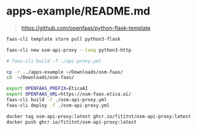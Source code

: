 # apps-example/README.md

> https://github.com/openfaas/python-flask-template


```bash
faas-cli template store pull python3-flask

faas-cli new osm-api-proxy --lang python3-http

# faas-cli build -f ./api-proxy.yml

cp -r ../apps-example ~/Downloads/osm-faas/
cd  ~/Downloads/osm-faas/

export OPENFAAS_PREFIX=EticaAI
export OPENFAAS_URL=https://osm-faas.etica.ai/
faas-cli build -f ./osm-api-proxy.yml
faas-cli deploy -f ./osm-api-proxy.yml

docker tag osm-api-proxy:latest ghcr.io/fititnt/osm-api-proxy:latest
docker push ghcr.io/fititnt/osm-api-proxy:latest

```

<!--
> See more repos https://github.com/search?o=desc&q=openfaas+image&s=updated&type=Repositories
... https://github.com/faas-and-furious/openfaas-mememachine
... telegram bot https://github.com/vkonst/openfaas-tgsend
-->
<!--

Create token fititnt-tocken-classic+restricted_packages__up-to_2026-02-28
https://github.com/settings/tokens/new?scopes=write:packages

export CR_PAT=YOUR_TOKEN
echo $CR_PAT | docker login ghcr.io -u fititnt --password-stdin
-->